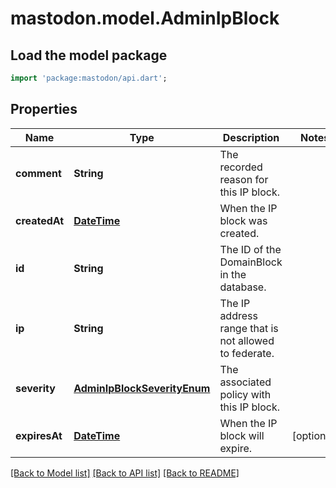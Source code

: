 # mastodon.model.AdminIpBlock

## Load the model package
```dart
import 'package:mastodon/api.dart';
```

## Properties
Name | Type | Description | Notes
------------ | ------------- | ------------- | -------------
**comment** | **String** | The recorded reason for this IP block. | 
**createdAt** | [**DateTime**](DateTime.md) | When the IP block was created. | 
**id** | **String** | The ID of the DomainBlock in the database. | 
**ip** | **String** | The IP address range that is not allowed to federate. | 
**severity** | [**AdminIpBlockSeverityEnum**](AdminIpBlockSeverityEnum.md) | The associated policy with this IP block. | 
**expiresAt** | [**DateTime**](DateTime.md) | When the IP block will expire. | [optional] 

[[Back to Model list]](../README.md#documentation-for-models) [[Back to API list]](../README.md#documentation-for-api-endpoints) [[Back to README]](../README.md)


